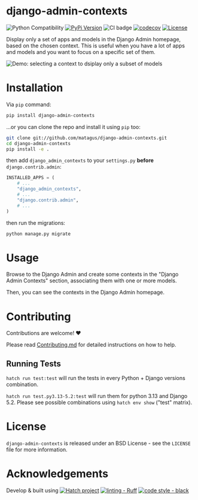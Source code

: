 # django-admin-contexts

![Python Compatibility](https://img.shields.io/badge/python-3.9%20%7C%203.10%20%7C%203.11%20%7C%203.12%20%7C%203.13-blue.svg) [![PyPi Version](https://img.shields.io/pypi/v/django-admin-contexts.svg)](https://pypi.python.org/pypi/django-admin-contexts) ![CI badge](https://github.com/matagus/django-admin-contexts/actions/workflows/ci.yml/badge.svg) [![codecov](https://codecov.io/gh/matagus/django-admin-contexts/graph/badge.svg?token=a64SxEDQk0)](https://codecov.io/gh/matagus/django-admin-contexts) [![License](https://img.shields.io/badge/License-BSD_3--Clause-blue.svg)](https://opensource.org/licenses/BSD-3-Clause)

Display only a set of apps and models in the Django Admin homepage, based on the chosen context. This is useful when
you have a lot of apps and models and you want to focus on a specific set of them.

![Demo: selecting a context to dsiplay only a subset of models](https://raw.githubusercontent.com/matagus/django-admin-contexts/main/screenshots/demo.gif)


Installation
============

Via `pip` command:

```bash
pip install django-admin-contexts
```

...or you can clone the repo and install it using `pip` too:

```bash
git clone git://github.com/matagus/django-admin-contexts.git
cd django-admin-contexts
pip install -e .
```

then add `django_admin_contexts` to your `settings.py` **before** `django.contrib.admin`:

```python
INSTALLED_APPS = (
    # ...
    "django_admin_contexts",
    # ...
    "django.contrib.admin",
    # ...
)
```

then run the migrations:

```bash
python manage.py migrate
```

Usage
=====

Browse to the Django Admin and create some contexts in the "Django Admin Contexts" section, associating them with one
or more models.

Then, you can see the contexts in the Django Admin homepage.


Contributing
============

Contributions are welcome! ❤️

Please read [Contributing.md](CONTRIBUTING.md) for detailed instructions on how to help.

Running Tests
-------------

`hatch run test:test` will run the tests in every Python + Django versions combination.

`hatch run test.py3.13-5.2:test` will run them for python 3.13 and Django 5.2. Please see possible combinations using
`hatch env show` ("test" matrix).


License
=======

`django-admin-contexts` is released under an BSD License - see the `LICENSE` file for more information.


Acknowledgements
================

Develop & built using [![Hatch project](https://img.shields.io/badge/%F0%9F%A5%9A-Hatch-4051b5.svg)](https://github.com/pypa/hatch) [![linting - Ruff](https://img.shields.io/endpoint?url=https://raw.githubusercontent.com/astral-sh/ruff/main/assets/badge/v2.json)](https://github.com/astral-sh/ruff) [![code style - black](https://img.shields.io/badge/code%20style-black-000000.svg)](https://github.com/psf/black)
